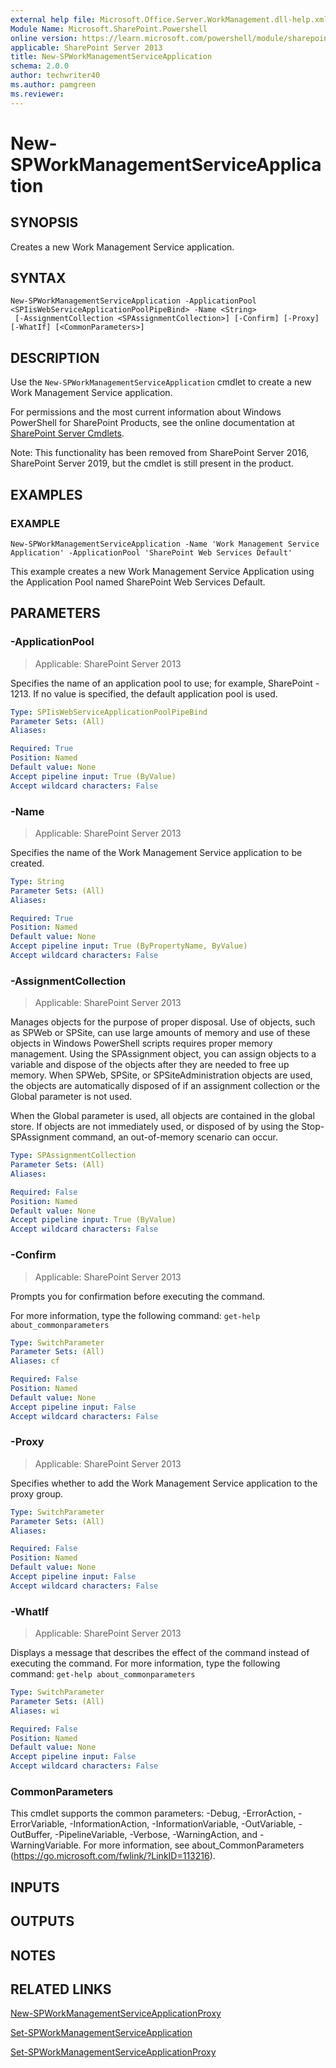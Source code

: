 ```yaml
---
external help file: Microsoft.Office.Server.WorkManagement.dll-help.xml
Module Name: Microsoft.SharePoint.Powershell
online version: https://learn.microsoft.com/powershell/module/sharepoint-server/new-spworkmanagementserviceapplication
applicable: SharePoint Server 2013
title: New-SPWorkManagementServiceApplication
schema: 2.0.0
author: techwriter40
ms.author: pamgreen
ms.reviewer:
---
```


# New-SPWorkManagementServiceApplication

## SYNOPSIS
Creates a new Work Management Service application.

## SYNTAX

```
New-SPWorkManagementServiceApplication -ApplicationPool <SPIisWebServiceApplicationPoolPipeBind> -Name <String>
 [-AssignmentCollection <SPAssignmentCollection>] [-Confirm] [-Proxy] [-WhatIf] [<CommonParameters>]
```

## DESCRIPTION
Use the `New-SPWorkManagementServiceApplication` cmdlet to create a new Work Management Service application.

For permissions and the most current information about Windows PowerShell for SharePoint Products, see the online documentation at [SharePoint Server Cmdlets](https://learn.microsoft.com/powershell/sharepoint/sharepoint-server/sharepoint-server-cmdlets).

Note: This functionality has been removed from SharePoint Server 2016, SharePoint Server 2019, but the cmdlet is still present in the product.

## EXAMPLES

### EXAMPLE
```
New-SPWorkManagementServiceApplication -Name 'Work Management Service Application' -ApplicationPool 'SharePoint Web Services Default'
```

This example creates a new Work Management Service Application using the Application Pool named SharePoint Web Services Default.

## PARAMETERS

### -ApplicationPool

> Applicable: SharePoint Server 2013

Specifies the name of an application pool to use; for example, SharePoint - 1213.
If no value is specified, the default application pool is used.

```yaml
Type: SPIisWebServiceApplicationPoolPipeBind
Parameter Sets: (All)
Aliases:

Required: True
Position: Named
Default value: None
Accept pipeline input: True (ByValue)
Accept wildcard characters: False
```

### -Name

> Applicable: SharePoint Server 2013

Specifies the name of the Work Management Service application to be created.

```yaml
Type: String
Parameter Sets: (All)
Aliases:

Required: True
Position: Named
Default value: None
Accept pipeline input: True (ByPropertyName, ByValue)
Accept wildcard characters: False
```

### -AssignmentCollection

> Applicable: SharePoint Server 2013

Manages objects for the purpose of proper disposal. Use of objects, such as SPWeb or SPSite, can use large amounts of memory and use of these objects in Windows PowerShell scripts requires proper memory management. Using the SPAssignment object, you can assign objects to a variable and dispose of the objects after they are needed to free up memory. When SPWeb, SPSite, or SPSiteAdministration objects are used, the objects are automatically disposed of if an assignment collection or the Global parameter is not used.

When the Global parameter is used, all objects are contained in the global store. If objects are not immediately used, or disposed of by using the Stop-SPAssignment command, an out-of-memory scenario can occur.

```yaml
Type: SPAssignmentCollection
Parameter Sets: (All)
Aliases:

Required: False
Position: Named
Default value: None
Accept pipeline input: True (ByValue)
Accept wildcard characters: False
```

### -Confirm

> Applicable: SharePoint Server 2013

Prompts you for confirmation before executing the command.

For more information, type the following command: `get-help about_commonparameters`

```yaml
Type: SwitchParameter
Parameter Sets: (All)
Aliases: cf

Required: False
Position: Named
Default value: None
Accept pipeline input: False
Accept wildcard characters: False
```

### -Proxy

> Applicable: SharePoint Server 2013

Specifies whether to add the Work Management Service application to the proxy group.

```yaml
Type: SwitchParameter
Parameter Sets: (All)
Aliases:

Required: False
Position: Named
Default value: None
Accept pipeline input: False
Accept wildcard characters: False
```

### -WhatIf

> Applicable: SharePoint Server 2013

Displays a message that describes the effect of the command instead of executing the command.
For more information, type the following command: `get-help about_commonparameters`

```yaml
Type: SwitchParameter
Parameter Sets: (All)
Aliases: wi

Required: False
Position: Named
Default value: None
Accept pipeline input: False
Accept wildcard characters: False
```

### CommonParameters
This cmdlet supports the common parameters: -Debug, -ErrorAction, -ErrorVariable, -InformationAction, -InformationVariable, -OutVariable, -OutBuffer, -PipelineVariable, -Verbose, -WarningAction, and -WarningVariable. For more information, see about_CommonParameters (https://go.microsoft.com/fwlink/?LinkID=113216).

## INPUTS

## OUTPUTS

## NOTES

## RELATED LINKS

[New-SPWorkManagementServiceApplicationProxy](New-SPWorkManagementServiceApplicationProxy.md)

[Set-SPWorkManagementServiceApplication](Set-SPWorkManagementServiceApplication.md)

[Set-SPWorkManagementServiceApplicationProxy](Set-SPWorkManagementServiceApplicationProxy.md)
